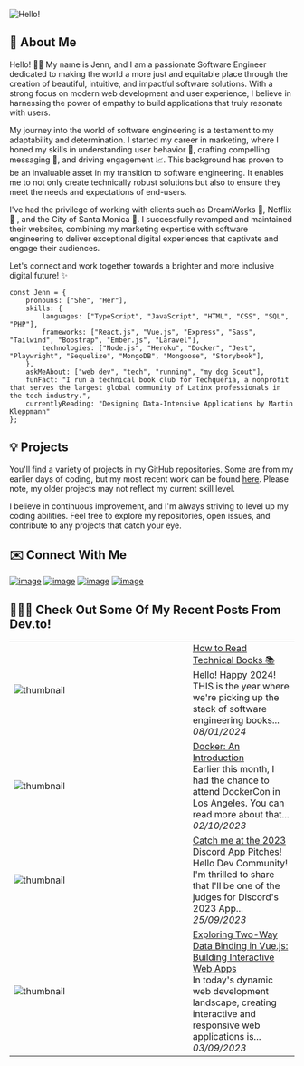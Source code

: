 ![Hello!](https://github.com/jennherrarte/JennHerrarte/assets/36706323/4fb4b3d6-1bdc-4200-ab7d-f37dbcedbaf9)
## 🚀 About Me 
Hello! 👋🏽 My name is Jenn, and I am a passionate Software Engineer dedicated to making the world a more just and equitable place through the creation of beautiful, intuitive, and impactful software solutions. With a strong focus on modern web development and user experience, I believe in harnessing the power of empathy to build applications that truly resonate with users.

My journey into the world of software engineering is a testament to my adaptability and determination. I started my career in marketing, where I honed my skills in understanding user behavior 👤, crafting compelling messaging 💬, and driving engagement 📈. This background has proven to be an invaluable asset in my transition to software engineering. It enables me to not only create technically robust solutions but also to ensure they meet the needs and expectations of end-users.

I've had the privilege of working with clients such as DreamWorks 🍿, Netflix 🎥 , and the City of Santa Monica 🌊. I successfully revamped and maintained their websites, combining my marketing expertise with software engineering to deliver exceptional digital experiences that captivate and engage their audiences.

Let's connect and work together towards a brighter and more inclusive digital future! ✨
```
const Jenn = {
    pronouns: ["She", "Her"],
    skills: {
        languages: ["TypeScript", "JavaScript", "HTML", "CSS", "SQL", "PHP"],
        frameworks: ["React.js", "Vue.js", "Express", "Sass", "Tailwind", "Boostrap", "Ember.js", "Laravel"],
        technologies: ["Node.js", "Heroku", "Docker", "Jest", "Playwright", "Sequelize", "MongoDB", "Mongoose", "Storybook"],
    },
    askMeAbout: ["web dev", "tech", "running", "my dog Scout"],
    funFact: "I run a technical book club for Techqueria, a nonprofit that serves the largest global community of Latinx professionals in the tech industry.",
    currentlyReading: "Designing Data-Intensive Applications by Martin Kleppmann"
};
```

## 💡 Projects

You'll find a variety of projects in my GitHub repositories. Some are from my earlier days of coding, but my most recent work can be found [here](https://drive.google.com/file/d/1UKWPcINUmB3KSBhgOP23bIY0oGnXIXR4/view?usp=sharing). Please note, my older projects may not reflect my current skill level. 

I believe in continuous improvement, and I'm always striving to level up my coding abilities. Feel free to explore my repositories, open issues, and contribute to any projects that catch your eye. 

## ✉️ Connect With Me
[![image](https://img.shields.io/badge/Resume-18A303?style=for-the-badge&logo=LibreOffice&logoColor=white)](https://drive.google.com/file/d/1YUn3vHo4LEkMSJhq9qur5R-Hddp0ZzRH/view?usp=sharing)
[![image](https://img.shields.io/badge/Gmail-D14836?style=for-the-badge&logo=gmail&logoColor=white)](mailto:jennherrarte93@gmail.com?subject=Hello!)
[![image](https://img.shields.io/badge/dev.to-0A0A0A?style=for-the-badge&logo=devdotto&logoColor=white)](https://dev.to/jennherrarte)
[![image](https://img.shields.io/badge/LinkedIn-0077B5?style=for-the-badge&logo=linkedin&logoColor=white)](https://www.linkedin.com/in/jenniferherrarte/)

## 👩🏽‍💻 Check Out Some Of My Recent Posts From Dev.to!


<table>
        <tr>
            <td width="300px"><img src="https://res.cloudinary.com/practicaldev/image/fetch/s--Fro-NmNj--/c_imagga_scale,f_auto,fl_progressive,h_420,q_auto,w_1000/https://dev-to-uploads.s3.amazonaws.com/uploads/articles/gyhkykzwskbo8c81epy7.png" alt="thumbnail"></td>
            <td>
                <a href="https://dev.to/jennherrarte/how-to-read-technical-books-18mp">How to Read Technical Books 📚</a>
                <div>Hello! Happy 2024! THIS is the year where we&#39;re picking up the stack of software engineering books...</div>
                <div><i>08/01/2024</i></div>
            </td>
        </tr>
        <tr>
            <td width="300px"><img src="https://res.cloudinary.com/practicaldev/image/fetch/s--DNW2LjSj--/c_imagga_scale,f_auto,fl_progressive,h_420,q_auto,w_1000/https://dev-to-uploads.s3.amazonaws.com/uploads/articles/k6va0sonbr827m0e74j8.png" alt="thumbnail"></td>
            <td>
                <a href="https://dev.to/jennherrarte/docker-an-introduction-4nm2">Docker: An Introduction</a>
                <div>Earlier this month, I had the chance to attend DockerCon in Los Angeles. You can read more about that...</div>
                <div><i>02/10/2023</i></div>
            </td>
        </tr>
        <tr>
            <td width="300px"><img src="https://res.cloudinary.com/practicaldev/image/fetch/s--qhz6vYU_--/c_imagga_scale,f_auto,fl_progressive,h_420,q_auto,w_1000/https://dev-to-uploads.s3.amazonaws.com/uploads/articles/48bk33zxm4ddt24az87m.png" alt="thumbnail"></td>
            <td>
                <a href="https://dev.to/jennherrarte/discord-app-pitches-2023-1ail">Catch me at the 2023 Discord App Pitches!</a>
                <div>Hello Dev Community!   I&#39;m thrilled to share that I&#39;ll be one of the judges for Discord&#39;s 2023 App...</div>
                <div><i>25/09/2023</i></div>
            </td>
        </tr>
        <tr>
            <td width="300px"><img src="https://res.cloudinary.com/practicaldev/image/fetch/s--khw0Eumm--/c_imagga_scale,f_auto,fl_progressive,h_420,q_auto,w_1000/https://dev-to-uploads.s3.amazonaws.com/uploads/articles/kbe753ri1xheob2h8pfr.png" alt="thumbnail"></td>
            <td>
                <a href="https://dev.to/jennherrarte/exploring-two-way-data-binding-in-vuejs-building-interactive-web-apps-2gc7">Exploring Two-Way Data Binding in Vue.js: Building Interactive Web Apps</a>
                <div>In today&#39;s dynamic web development landscape, creating interactive and responsive web applications is...</div>
                <div><i>03/09/2023</i></div>
            </td>
        </tr>
</table>
